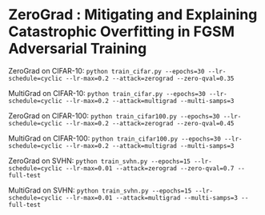# ZeroGrad : Mitigating and Explaining Catastrophic Overfitting in FGSM Adversarial Training


ZeroGrad on CIFAR-10:
`python train_cifar.py --epochs=30 --lr-schedule=cyclic --lr-max=0.2 --attack=zerograd --zero-qval=0.35`

MultiGrad on CIFAR-10:
`python train_cifar.py --epochs=30 --lr-schedule=cyclic --lr-max=0.2 --attack=multigrad --multi-samps=3`

ZeroGrad on CIFAR-100:
`python train_cifar100.py --epochs=30 --lr-schedule=cyclic --lr-max=0.2 --attack=zerograd --zero-qval=0.45`

MultiGrad on CIFAR-100:
`python train_cifar100.py --epochs=30 --lr-schedule=cyclic --lr-max=0.2 --attack=multigrad --multi-samps=3`

ZeroGrad on SVHN:
`python train_svhn.py --epochs=15 --lr-schedule=cyclic --lr-max=0.01 --attack=zerograd --zero-qval=0.7 --full-test`

MultiGrad on SVHN:
`python train_svhn.py --epochs=15 --lr-schedule=cyclic --lr-max=0.01 --attack=multigrad --multi-samps=3 --full-test`


